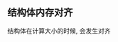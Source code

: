<!--
 * @Author: Haitian Li
 * @Date: 2021-03-07 09:03:26
 * @LastEditors: Haitian Li
 * @LastEditTime: 2021-03-07 09:09:12
 * @Description: I do not wish to be horny anymore,
 *               I just want to be happy.
-->

## 结构体内存对齐

结构体在计算大小的时候, 会发生对齐

